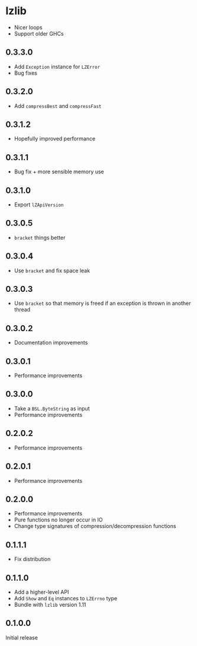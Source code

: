 # lzlib

  * Nicer loops
  * Support older GHCs

## 0.3.3.0

  * Add `Exception` instance for `LZError`
  * Bug fixes

## 0.3.2.0

  * Add `compressBest` and `compressFast`

## 0.3.1.2

  * Hopefully improved performance

## 0.3.1.1

  * Bug fix + more sensible memory use

## 0.3.1.0

  * Export `lZApiVersion`

## 0.3.0.5

  * `bracket` things better

## 0.3.0.4

  * Use `bracket` and fix space leak

## 0.3.0.3

  * Use `bracket` so that memory is freed if an exception is thrown in another
    thread

## 0.3.0.2

  * Documentation improvements

## 0.3.0.1

  * Performance improvements

## 0.3.0.0

  * Take a `BSL.ByteString` as input
  * Performance improvements

## 0.2.0.2

  * Performance improvements

## 0.2.0.1

  * Performance improvements

## 0.2.0.0

  * Performance improvements
  * Pure functions no longer occur in IO
  * Change type signatures of compression/decompression functions

## 0.1.1.1

  * Fix distribution

## 0.1.1.0

  * Add a higher-level API
  * Add `Show` and `Eq` instances to `LZErrno` type
  * Bundle with `lzlib` version 1.11

## 0.1.0.0

Initial release
